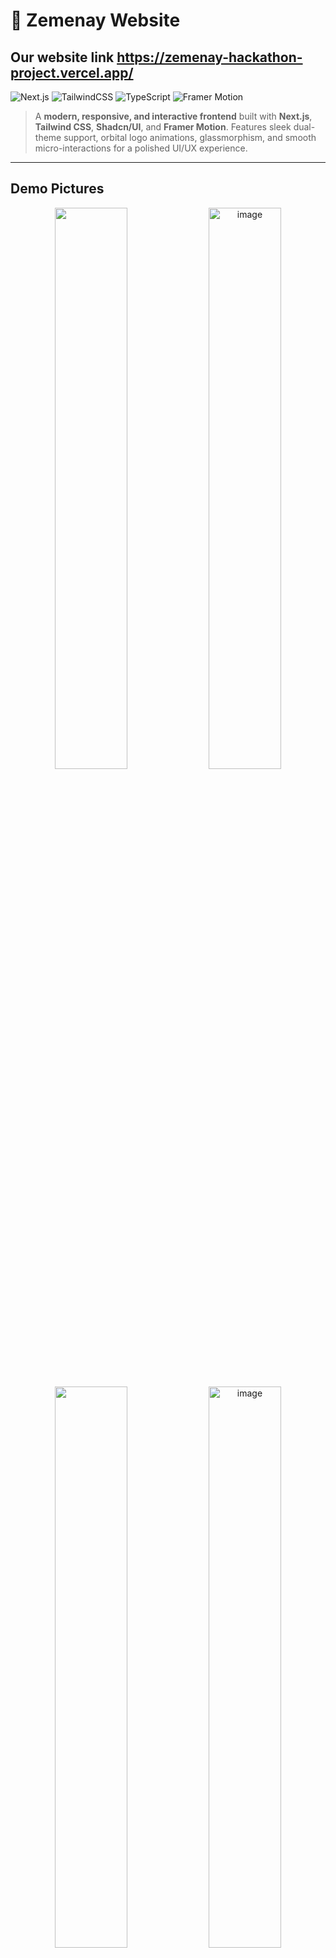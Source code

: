 # 🚀 Zemenay Website

## Our website link  https://zemenay-hackathon-project.vercel.app/
![Next.js](https://img.shields.io/badge/Next.js-15.4.6-black?style=for-the-badge&logo=next.js) ![TailwindCSS](https://img.shields.io/badge/TailwindCSS-v4-green?style=for-the-badge&logo=tailwind-css) ![TypeScript](https://img.shields.io/badge/TypeScript-v5-blue?style=for-the-badge&logo=typescript) ![Framer Motion](https://img.shields.io/badge/Framer_Motion-v12.23.12-purple?style=for-the-badge)

> A **modern, responsive, and interactive frontend** built with **Next.js**, **Tailwind CSS**, **Shadcn/UI**, and **Framer Motion**. Features sleek dual-theme support, orbital logo animations, glassmorphism, and smooth micro-interactions for a polished UI/UX experience.

---

## Demo Pictures

<p align="center">
  <img src="https://github.com/user-attachments/assets/a41e3934-ad99-49c3-948d-feee5971c052" width="48%" />
  <img width="48%" alt="image" src="https://github.com/user-attachments/assets/2d7b426d-67bd-48d9-9074-7a863eb6118c" />

</p>
<p align="center">
  
  <img src="https://github.com/user-attachments/assets/d6bead1a-2ed1-4962-9b50-74f7a04b1c73" width="48%" />
  <img width="48%"  alt="image" src="https://github.com/user-attachments/assets/ee379c60-c095-4e0d-ae67-cdc5bfea5c6a" />

</p>
<p align="center">
    <img width="48%" alt="image" src="https://github.com/user-attachments/assets/cb005292-2034-4752-ac3f-ccf432f0d950" />
  <img src="https://github.com/user-attachments/assets/9b41db19-c87e-4f1d-8330-353f37ad636c" width="48%" />



 
</p>
<p align="center">
  <img src="https://github.com/user-attachments/assets/6812458b-427b-473e-b78a-d5aa3538c1d7" width="48%" />
   <img src="https://github.com/user-attachments/assets/b13ea839-657b-4c29-9b7f-a6cceaf95e6c" width="48%" />
</p>


---

## ✨ Features

- **Dual Theme System**: Seamless dark/light mode with intelligent color transitions  
- **Glassmorphism Effects**: Modern frosted glass navigation and components  
- **Orbital Logo Animation**: Mesmerizing client logo carousel with physics-based movement  
- **Gradient Mastery**: Sophisticated color gradients that adapt to theme changes  
- **Micro-interactions**: Subtle hover effects and smooth transitions throughout  
- **Staggered Entrances**: Elements animate in sequence for visual hierarchy  
- **Fully Responsive Layouts**: Perfect on mobile, tablet, and desktop  

---

## 🛠 Tech Stack

| **Frontend** | Next.js, TypeScript|
| ------------ | ----------------------------------- |
| **Styling**  | Tailwind CSS, CSS Variables, Glassmorphism |
| **Components** | Shadcn/UI, Radix UI, Lucide Icons |
| **Animation** | Framer Motion, CSS Transforms & Keyframes, Smooth Transitions |
| **Development Tools** | ESLint, Prettier, Git, VS Code |

---

## ⚡ Installation

Clone the repository:

```bash
git clone https://github.com/yourusername/zemenay-frontend.git
cd zemenay-frontend
Install dependencies:

bash
Copy
Edit
npm install
# or
yarn install
Run the development server:

bash
Copy
Edit
npm run dev
# or
yarn dev
```

Open http://localhost:3000 to view your project in the browser.

---

## 🎨 Framer Motion Animations

- Framer Motion powers smooth, interactive animations across the site:

- Orbital Client Logos with physics-based circular motion

- Glassmorphism Navigation with backdrop blur

- Hover micro-interactions and staggered entrances for a professional feel

---

## 📁 Project Structure

Folder / File	Description

- components/	Reusable UI components (Navbar, HeroSection, Footer, etc.)

- pages/	Next.js pages (Home, About, Services, Pricing, etc.)

- public/	Static assets & media (images, favicon, SVGs)

- utils/	Helper functions and constants

- package.json	Project dependencies and scripts

---

## 💡 Contribution

Contribute in a few easy steps:

1. Fork it 🍴

2. Create a branch ✨
```bash
git checkout -b feature/YourFeature
```

3. Commit your changes 💾

git commit -m "Add feature"


4. Push & PR 🚀
```bash
git push origin feature/YourFeature
```

Thanks for making Zemenay better! 🌟

---

## 📄 License

This project is MIT Licensed.

